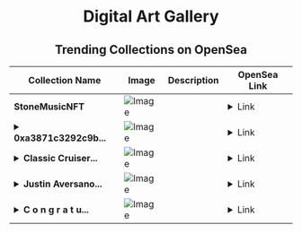 <div align="center">

# Digital Art Gallery

## Trending Collections on OpenSea

| Collection Name                       | Image                                                                                     | Description                       | OpenSea Link                                                                                          |
|---------------------------------------|-------------------------------------------------------------------------------------------|-----------------------------------|--------------------------------------------------------------------------------------------------------|
| **StoneMusicNFT** | ![Image](https://i.seadn.io/s/raw/files/a7bdc1e0dbe2714356cde6e267b48c70.png?w=500&auto=format?w=200&auto=format) |  | <details><summary>Link</summary>[StoneMusicNFT](https://opensea.io/collection/stonemusicnft-53)</details> |
| **<details><summary>0xa3871c3292c9b...</summary>0xa3871c3292c9b1a311dcddc60cb173d7be91effd</details>** | ![Image](https://i.seadn.io/s/raw/files/0b17eca97c80c2a47373054ef33e2cd6.jpg?w=500&auto=format?w=200&auto=format) |  | <details><summary>Link</summary>[0xa3871c3292c9b1a311dcddc60cb173d7be91effd](https://opensea.io/collection/0xa3871c3292c9b1a311dcddc60cb173d7be91effd)</details> |
| **<details><summary>Classic Cruiser...</summary>Classic Cruisers</details>** | ![Image](https://i.seadn.io/s/raw/files/e137ccd9a990b9c2b8d888767d3dc867.png?w=500&auto=format?w=200&auto=format) |  | <details><summary>Link</summary>[Classic Cruisers](https://opensea.io/collection/classic-cruisers-1)</details> |
| **<details><summary>Justin Aversano...</summary>Justin Aversano - Smoke and Mirrors - Omega Arcana</details>** | ![Image](https://i.seadn.io/s/raw/files/f45b7eb50c0d78be7f8ebe298284dfc9.png?w=500&auto=format?w=200&auto=format) |  | <details><summary>Link</summary>[Justin Aversano - Smoke and Mirrors - Omega Arcana](https://opensea.io/collection/justin-aversano-smoke-and-mirrors-omega-arcana-2)</details> |
| **<details><summary>C o n g r a t u...</summary>C o n g r a t u l a t i o n s !</details>** | ![Image](https://i.seadn.io/s/raw/files/f92bb7d079628449d04f11ac131e3ac2.png?w=500&auto=format?w=200&auto=format) |  | <details><summary>Link</summary>[C o n g r a t u l a t i o n s !](https://opensea.io/collection/c-o-n-g-r-a-t-u-l-a-t-i-o-n-s-41)</details> |

</div>